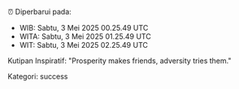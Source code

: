 ⏰ Diperbarui pada:
- WIB: Sabtu, 3 Mei 2025 00.25.49 UTC
- WITA: Sabtu, 3 Mei 2025 01.25.49 UTC
- WIT: Sabtu, 3 Mei 2025 02.25.49 UTC

Kutipan Inspiratif:
"Prosperity makes friends, adversity tries them."


Kategori: success


